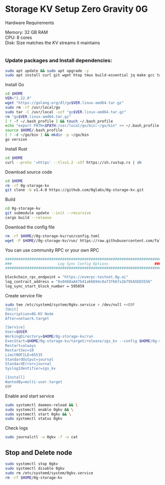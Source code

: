 # Storage KV Setup Zero Gravity 0G

Hardware Requirements 

Memory: 32 GB RAM  
CPU: 8 cores  
Disk: Size matches the KV streams it maintains  

#

### Update packages and Install dependencies:

```bash
sudo apt update && sudo apt upgrade -y
sudo apt install curl git wget htop tmux build-essential jq make gcc tar clang pkg-config libssl-dev ncdu cmake -y
```
Install Go  
```bash
cd $HOME
VER="1.22.0"
wget "https://golang.org/dl/go$VER.linux-amd64.tar.gz"
sudo rm -rf /usr/local/go
sudo tar -C /usr/local -xzf "go$VER.linux-amd64.tar.gz"
rm "go$VER.linux-amd64.tar.gz"
[ ! -f ~/.bash_profile ] && touch ~/.bash_profile
echo "export PATH=$PATH:/usr/local/go/bin:~/go/bin" >> ~/.bash_profile
source $HOME/.bash_profile
[ ! -d ~/go/bin ] && mkdir -p ~/go/bin
go version
```
Install Rust  
```bash
cd $HOME
curl --proto '=https' --tlsv1.2 -sSf https://sh.rustup.rs | sh
```
Download source code
```bash
cd $HOME
rm -rf 0g-storage-kv
git clone -b v1.4.0 https://github.com/0glabs/0g-storage-kv.git 
```
Build  
```bash
cd 0g-storage-kv
git submodule update --init --recursive
cargo build --release
```
Download the config file
```bash
rm -rf $HOME//0g-storage-kv/run/config.toml
wget -P $HOME//0g-storage-kv/run/ https://raw.githubusercontent.com/fallblight/Storage-KV-Setup-Zero-Gravity-0G/refs/heads/main/config.toml
```
You can use community RPC or your own RPC
```bash
#######################################################################
###                     Log Sync Config Options                     ###
#######################################################################

blockchain_rpc_endpoint = "https://evmrpc-testnet.0g.ai"
log_contract_address = "0x0460aA47b41a66694c0a73f667a1b795A5ED3556"
log_sync_start_block_number = 595059
```
Create service file
```bash
sudo tee /etc/systemd/system/0gkv.service > /dev/null <<EOF
[Unit]
Description=0G-KV Node
After=network.target

[Service]
User=$USER
WorkingDirectory=$HOME/0g-storage-kv/run
ExecStart=$HOME/0g-storage-kv/target/release/zgs_kv --config $HOME/0g-storage-kv/run/config.toml
Restart=always
RestartSec=10
LimitNOFILE=65535
StandardOutput=journal
StandardError=journal
SyslogIdentifier=zgs_kv

[Install]
WantedBy=multi-user.target
EOF
```
Enable and start service
```bash
sudo systemctl daemon-reload && \
sudo systemctl enable 0gkv && \
sudo systemctl start 0gkv && \
sudo systemctl status 0gkv
```

Check logs
```bash
sudo journalctl -u 0gkv -f -o cat
```

## Stop and Delete node
```bash
sudo systemctl stop 0gkv
sudo systemctl disable 0gkv
sudo rm /etc/systemd/system/0gkv.service
rm -rf $HOME/0g-storage-kv
```
